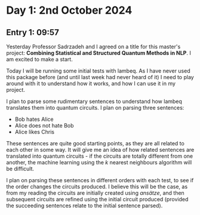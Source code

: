 # Day 1: 2nd October 2024
## Entry 1: 09:57
Yesterday Professor Sadrzadeh and I agreed on a title for this master's project: **Combining Statistical and Structured Quantum Methods in NLP**. I am excited to make a start.

Today I will be running some initial tests with lambeq. As I have never used this package before (and until last week had never heard of it) I need to play around with it to understand how it works, and how I can use it in my project.

I plan to parse some rudimentary sentences to understand how lambeq translates them into quantum circuits. I plan on parsing three sentences:

- Bob hates Alice
- Alice does not hate Bob
- Alice likes Chris

These sentences are quite good starting points, as they are all related to each other in some way. It will give me an idea of how related sentences are translated into quantum circuits - if the circuits are totally different from one another, the machine learning using the $k$ nearest neighbours algorithm will be difficult.

I plan on parsing these sentences in different orders with each test, to see if the order changes the circuits produced. I believe this will be the case, as from my reading the circuits are initially created using *ansätze*, and then subsequent circuits are refined using the initial circuit produced (provided the succeeding sentences relate to the initial sentence parsed).